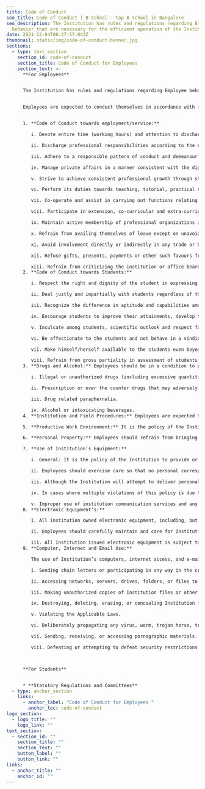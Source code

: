 ```yaml
---
title: Code of Conduct
seo_title: Code of Conduct | B-School - top B school in Bangalore
seo_description: The Institution has rules and regulations regarding Employee
  behavior that are necessary for the efficient operation of the Institution
date: 2021-12-04T06:27:57.043Z
thumbnail: static/img/code-of-conduct-banner.jpg
sections:
  - type: text_section
    section_id: code-of-conduct
    section_title: Code of Conduct for Employees
    section_text: >-
      **F﻿or Employees**


      The Institution has rules and regulations regarding Employee behaviour that are necessary for the efficient operation of the Institution and for the benefit and safety of all Employees as well as Students (“Code of Conduct”). Code of Conduct that interferes with operations or that is offensive to students or co-workers or Management will not be tolerated, and will be grounds for disciplinary action, up to and including termination. 


      Employees are expected to conduct themselves in accordance with (but not limited to) the following guidelines:  


      1. **Code of Conduct towards employment/service:** 

         i. Devote entire time (working hours) and attention to discharge the duties and responsibilities. 

         ii. Discharge professional responsibilities according to the existing rules and adhere to procedures and methods consistent with the employment/service. 

         iii. Adhere to a responsible pattern of conduct and demeanour expected by the community. 

         iv. Manage private affairs in a manner consistent with the dignity of employment/service. 

         v. Strive to achieve consistent professional growth through study and research. 

         vi. Perform its duties towards teaching, tutorial, practical seminars, and research work conscientiously and with dedication. 

         vii. Co-operate and assist in carrying out functions relating to the educational responsibilities of the Institute, such as assisting in appraising applications for admission, advising and counseling students as well as assisting the conduct of examinations, including supervision, invigilation, and evaluation. 

         viii. Participate in extension, co-curricular and extra-curricular activities including community service. 

         ix. Maintain active membership of professional organizations and strive to improve education and profession. 

         x. Refrain from availing themselves of leave except on unavoidable grounds and as far as practicable with prior intimation, keeping in view their particular responsibility for completion of academic schedule. 

         xi. Avoid involvement directly or indirectly in any trade or business or a vocation or undertake any other employment. 

         xii. Refuse gifts, presents, payments or other such favours from students, parents, suppliers, contractors or dealers. 

         xiii. Refrain from criticizing the institution or office bearers of the institution or institution’s policies in any media including print and social media or making false allegations to Government authorities while working in the institution or after leaving the institution. 
      2. **Code of Conduct towards Students:** 

         i. Respect the right and dignity of the student in expressing his/her opinion. 

         ii. Deal justly and impartially with students regardless of their religion, caste, political, economic, social, and physical characteristics. 

         iii. Recognize the difference in aptitude and capabilities among students and strive to meet their individual needs. 

         iv. Encourage students to improve their attainments, develop their personalities and at the same time contribute to community welfare. 

         v. Inculcate among students, scientific outlook and respect for physical labour and ideals of democracy, patriotism and peace. 

         vi. Be affectionate to the students and not behave in a vindictive manner towards any of them for any reason. 

         vii. Make himself/herself available to the students even beyond the class hours and help and guide them without any remuneration or reward. 

         viii. Refrain from gross partiality in assessment of students, deliberately over-marking, under-marking, or attempts at victimization on any grounds. 
      3. **Drugs and Alcohol:** Employees should be in a condition to perform their duties safely and efficiently, in the interests of their fellow Employees and the public as well as themselves. Consumption of drugs and alcohol, and/or under its influence during working hours, are inconsistent with the goals of Institution. This policy applies to alcohol and to all substances such as drugs, or medication or any other substance which may be illegal, and which could impair an Employee's ability physically and/or mentally to effectively and safely perform the functions and duties of the Employee's position in the Institution. The Institution strictly prohibits the manufacture, distribution, dispensing, possession, use, and/or sale of controlled substances, including any of the following items by any individuals: 

         i. Illegal or unauthorized drugs (including excessive quantities of prescription drugs) and any other chemical substances that may affect an individual’s sense, responses, motor functions or alter or affect a person’s performance, judgment, reactions or senses. 

         ii. Prescription or over the counter drugs that may adversely influence performance or behavior when taken. 

         iii. Drug related paraphernalia. 

         iv. Alcohol or intoxicating beverages.  
      4. **Institution and Field Procedures:** Employees are expected to maintain a productive work environment that is free from harassing or disruptive activity. No form of harassment and/or discrimination will be tolerated including harassment for the following reason: race, colour, religion, creed, sex, affectional and/or sexual orientation, national origin, age, ancestry, ethnicity, disability, caregiver status, pregnancy, citizenship, alienage, marital status, partnership or civil union status, familial status, military or veteran status, genetic information, medical condition (genetic characteristics, cancer or a record or history of cancer), a typical hereditary cellular or blood trait, gender identity or expression, transgender status, gender dysphoria, status as a victim of domestic violence, status as a victim of stalking and sex offenses, or present or past history of mental disorder, mental retardation, learning disability or physical disability including, but not limited to, blindness. Special attention should be paid to prohibition of Sexual Harassment at workplace. 

      5. **Productive Work Environment:** It is the policy of the Institution to promote a productive work environment and not to tolerate verbal or physical conduct by any Employee that harasses, disrupts, or interferes with another's work performance or that creates an intimidating, offensive, or hostile environment. 

      6. **Personal Property:** Employees should refrain from bringing unnecessary or inappropriate personal property to work. Employees are expected to exercise reasonable care to safeguard personal items brought to work. The Institution is not responsible for the loss, damage, or theft of personal belongings, and Employees are advised not to carry unnecessary amounts of cash or other valuables with them when they come to work. Articles of personal property found on the Institution premises should be returned to the owner, if known, or submitted to the HR Department.  

      7. **Use of Institution’s Equipment:** 

         i. General: It is the policy of the Institution to provide or contract for the communication services and equipment reasonably necessary to promote the efficient conduct of its Employees. Institution equipment and property are subject to search and surveillance at all times. Employees should have no expectation of privacy in regards to the use of Institution equipment and property.  

         ii. Employees should exercise care so that no personal correspondence appears to be an official communication of the Institution. Personalized Institution stationery may only be issued by the Institution. Employees shall not use the Institution’s address for receiving personal mail/ postal letter/ courier or use Institution stationery or postage for personal letters. 

         iii. Although the Institution will attempt to deliver personal messages to Employees, it cannot and does not accept responsibility for the prompt or accurate relay of such messages. 

         iv. In cases where multiple violations of this policy is due to the willful intention of the Employees, which result in multiple equipment replacements, such an Employee(s) may lose their privileges to utilize Institution equipment(s), and may be subject to disciplinary action, up to and including termination. 

         v. Improper use of institution communication services and any equipment may result in disciplinary action. 
      8. **Electronic Equipment’s:**  

         i. All institution owned electronic equipment, including, but not limited to computers (desktops, laptops, netbooks, tablets, etc.), are intended primarily for teaching-related purposes. 

         ii. Employees should carefully maintain and care for Institution issued electronic equipment and all related accessories. Failure to do so may result in disciplinary action. All electronic equipment should be kept in good condition. If the equipment is lost, stolen, damaged, or not functioning, it must be promptly brought to the attention of the HR Department. 

         iii. All Institution issued electronic equipment is subject to usage monitoring. The Institution has the right to monitor and preserve any communications that use the Institution’s networks in any way, including, but not limited to, data, voicemail, telephone logs, internet use, and network traffic to determine proper use. In addition, the Institution reserves the right to, and may be required by law, to review or retain personal and Institution data. 
      9. **Computer, Internet and Email Use:** 

         The use of Institution’s computers, internet access, and e-mail is intended primarily for Institution and for authorized purposes. Institution’s computers and internet access may not be utilized to engage in prohibited conduct as defined hereunder, but not limited to:  

         i. Sending chain letters or participating in any way in the creation or transmission of unsolicited commercial e-mail that is unrelated to legitimate Institution purposes. 

         ii. Accessing networks, servers, drives, folders, or files to which the Employee has not been granted access or authorization from someone with the right to make such a grant. 

         iii. Making unauthorized copies of Institution files or other Institution data. 

         iv. Destroying, deleting, erasing, or concealing Institution files or other Institution data, or otherwise making such files or data unavailable or inaccessible to the Institution  

         v. Violating the Applicable Laws. 

         vi. Deliberately propagating any virus, worm, trojan horse, trap-door program code, or other code or file designed to disrupt, disable, impair, or otherwise harm either the Institution’s networks or systems or those of any other individual or entity. 

         vii. Sending, receiving, or accessing pornographic materials. 

         viii. Defeating or attempting to defeat security restrictions on Institution systems and applications.



      **F﻿or Students**


      * **S﻿tatutory Regulations and Committees**
  - type: anchor_section
    links:
      - anchor_label: "Code of Conduct for Employees "
        anchor_loc: code-of-conduct
logo_section:
  - logo_title: ""
    logo_link: ""
text_section:
  - section_id: ""
    section_title: ""
    section_text: ""
    button_label: ""
    button_link: ""
links:
  - anchor_title: ""
    anchor_id: ""
---
```

